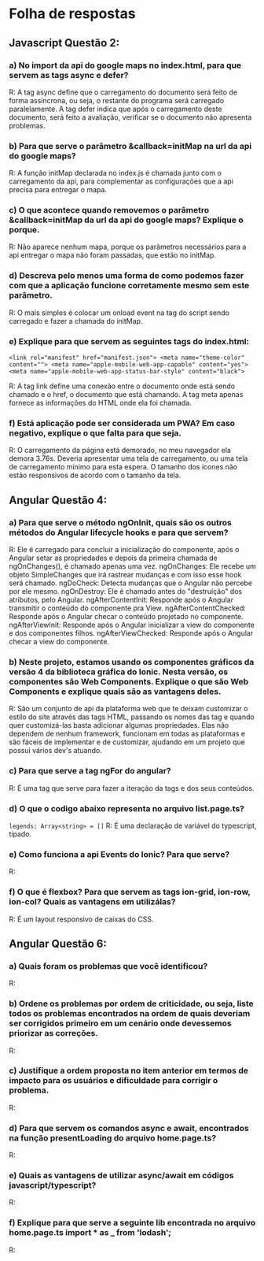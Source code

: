 # Folha de respostas

## Javascript Questão 2:

### a) No import da api do google maps no index.html, para que servem as tags async e defer?
R: A tag async define que o carregamento do documento será feito de forma assíncrona, ou seja, o restante do programa será carregado paralelamente. A tag defer indica que após o carregamento deste documento, será feito a avaliação, verificar se o documento não apresenta problemas.

### b) Para que serve o parâmetro &callback=initMap na url da api do google maps?
R: A função initMap declarada no index.js é chamada junto com o carregamento da api, para complementar as configurações que a api precisa para entregar o mapa.

### c) O que acontece quando removemos o parâmetro &callback=initMap da url da api do google maps? Explique o porque.
R: Não aparece nenhum mapa, porque os parâmetros necessários para a api entregar o mapa não foram passadas, que estão no initMap.

### d) Descreva pelo menos uma forma de como podemos fazer com que a aplicação funcione corretamente mesmo sem este parâmetro.
R: O mais simples é colocar um onload event na tag do script sendo carregado e fazer a chamada do initMap.

### e) Explique para que servem as seguintes tags do index.html: 
  `<link rel="manifest" href="manifest.json">
  <meta name="theme-color" content="">
  <meta name="apple-mobile-web-app-capable" content="yes">
  <meta name="apple-mobile-web-app-status-bar-style" content="black">`

R: A tag link define uma conexão entre o documento onde está sendo chamado e o href, o documento que está chamando. A tag meta apenas fornece as informações do HTML onde ela foi chamada.

### f) Está aplicação pode ser considerada um PWA? Em caso negativo, explique o que falta para que seja.
R: O carregamento da página está demorado, no meu navegador ela demora 3.76s. Deveria apresentar uma tela de carregamento, ou uma tela de carregamento mínimo para esta espera. O tamanho dos ícones não estão responsivos de acordo com o tamanho da tela. 


## Angular Questão 4:

### a) Para que serve o método ngOnInit, quais são os outros métodos do Angular lifecycle hooks e para que servem?
R: Ele é carregado para concluir a inicialização do componente, após o Angular setar as propriedades e depois da primeira chamada de ngOnChanges(), é chamado apenas uma vez.
  ngOnChanges: Ele recebe um objeto SimpleChanges que irá rastrear mudanças e com isso esse hook será chamado.
  ngDoCheck: Detecta mudanças que o Angular não percebe por ele mesmo.
  ngOnDestroy: Ele é chamado antes do "destruição" dos atributos, pelo Angular.
  ngAfterContentInit: Responde após o Angular transmitir o conteúdo do componente pra View.
  ngAfterContentChecked: Responde após o Angular checar o conteúdo projetado no componente.
  ngAfterViewInit: Responde após o Angular inicializar a view do componente e dos componentes filhos.
  ngAfterViewChecked: Responde após o Angular checar a view do componente.

### b) Neste projeto, estamos usando os componentes gráficos da versão 4 da biblioteca gráfica do Ionic. Nesta versão, os componentes são Web Components. Explique o que são Web Components e explique quais são as vantagens deles.
R: São um conjunto de api da plataforma web que te deixam customizar o estilo do site através das tags HTML, passando os nomes das tag e quando quer customizá-las basta adicionar algumas propriedades. Elas não dependem de nenhum framework, funcionam em todas as plataformas e são fáceis de implementar e de customizar, ajudando em um projeto que possui vários dev's atuando.

### c) Para que serve a tag ngFor do angular?
R: É uma tag que serve para fazer a iteração da tags e dos seus conteúdos.


### d) O que o codigo abaixo representa no arquivo list.page.ts?
`legends: Array<string> = []`
R: É uma declaração de variável do typescript, tipado.

### e) Como funciona a api Events do Ionic? Para que serve?
R: 

### f) O que é flexbox? Para que servem as tags ion-grid, ion-row, ion-col? Quais as vantagens em utilizálas?
R: É um layout responsivo de caixas do CSS. 

## Angular Questão 6:

### a) Quais foram os problemas que você identificou?
R:

### b) Ordene os problemas por ordem de criticidade, ou seja, liste todos os problemas encontrados na ordem de quais deveriam ser corrigidos primeiro em um cenário onde devessemos priorizar as correções.
R:

### c) Justifique a ordem proposta no item anterior em termos de impacto para os usuários e dificuldade para corrigir o problema.
R: 

### d) Para que servem os comandos async e await, encontrados na função presentLoading do arquivo home.page.ts?
R:

### e) Quais as vantagens de utilizar async/await em códigos javascript/typescript?
R:

### f) Explique para que serve a seguinte lib encontrada no arquivo home.page.ts import * as _ from 'lodash';
R:
